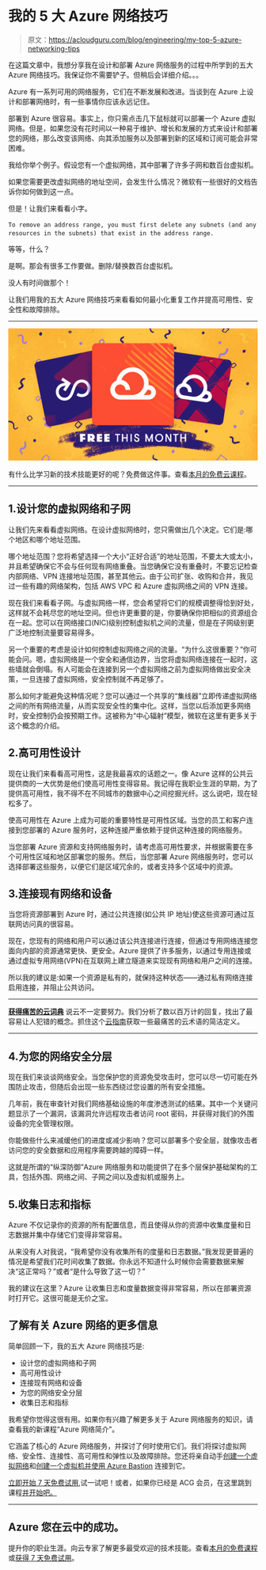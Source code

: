 # 我的 5 大 Azure 网络技巧

> 原文：<https://acloudguru.com/blog/engineering/my-top-5-azure-networking-tips>

在这篇文章中，我想分享我在设计和部署 Azure 网络服务的过程中所学到的五大 Azure 网络技巧。我保证你不需要铲子。但稍后会详细介绍。。。

Azure 有一系列可用的网络服务，它们在不断发展和改进。当谈到在 Azure 上设计和部署网络时，有一些事情你应该永远记住。

部署到 Azure 很容易。事实上，你只需点击几下鼠标就可以部署一个 Azure 虚拟网络。但是，如果您没有花时间以一种易于维护、增长和发展的方式来设计和部署您的网络，那么改变该网络、向其添加服务以及部署到新的区域和订阅可能会非常困难。

我给你举个例子。假设您有一个虚拟网络，其中部署了许多子网和数百台虚拟机。

如果您需要更改虚拟网络的地址空间，会发生什么情况？微软有一些很好的文档告诉你如何做到这一点。

但是！让我们来看看小字。

`To remove an address range, you must first delete any subnets (and any resources in the subnets) that exist in the address range.`

等等，什么？

是啊。那会有很多工作要做。删除/替换数百台虚拟机。

没人有时间做那个！

让我们用我的五大 Azure 网络技巧来看看如何最小化重复工作并提高可用性、安全性和故障排除。

* * *

[![](img/8f64401f872cec64719ee0b2b5fd0187.png)](https://acloudguru.com/blog/news/whats-free-at-acg)

有什么比学习新的技术技能更好的呢？免费做这件事。查看[本月的免费云课程](https://acloudguru.com/blog/news/whats-free-at-acg)。

* * *

## 1.设计您的虚拟网络和子网

让我们先来看看虚拟网络。在设计虚拟网络时，您只需做出几个决定。它们是:哪个地区和哪个地址范围。

哪个地址范围？您将希望选择一个大小“正好合适”的地址范围，不要太大或太小，并且希望确保它不会与任何现有网络重叠。当您确保它没有重叠时，不要忘记检查内部网络、VPN 连接地址范围，甚至其他云。由于公司扩张、收购和合并，我见过一些有趣的网络架构，包括 AWS VPC 和 Azure 虚拟网络之间的 VPN 连接。

现在我们来看看子网。与虚拟网络一样，您会希望将它们的规模调整得恰到好处，这样就不会耗尽您的地址空间。但也许更重要的是，你要确保你把相似的资源组合在一起。您可以在网络接口(NIC)级别控制虚拟机之间的流量，但是在子网级别更广泛地控制流量要容易得多。

另一个重要的考虑是设计如何控制虚拟网络之间的流量。“为什么这很重要？”你可能会问。嗯，虚拟网络是一个安全和通信边界，当您将虚拟网络连接在一起时，这些墙就会倒塌。有人可能会在连接到另一个虚拟网络之前为虚拟网络做出安全决策，一旦连接了虚拟网络，安全控制就不再足够了。

那么如何才能避免这种情况呢？您可以通过一个共享的“集线器”立即传递虚拟网络之间的所有网络流量，从而实现安全性的集中化。这样，当您以后添加更多网络时，安全控制仍会按预期工作。这被称为“中心辐射”模型，微软在这里有更多关于这个概念的介绍。

## 2.高可用性设计

现在让我们来看看高可用性，这是我最喜欢的话题之一。像 Azure 这样的公共云提供商的一大优势是他们使高可用性变得容易。我记得在我职业生涯的早期，为了提供高可用性，我不得不在不同城市的数据中心之间挖掘光纤。这么说吧，现在轻松多了。

使高可用性在 Azure 上成为可能的重要特性是可用性区域。当您的员工和客户连接到您部署的 Azure 服务时，这种连接严重依赖于提供这种连接的网络服务。

当您部署 Azure 资源和支持网络服务时，请考虑高可用性要求，并根据需要在多个可用性区域和地区部署您的服务。然后，当您部署 Azure 网络服务时，您可以选择部署这些服务，以便它们是区域冗余的，或者支持多个区域中的资源。

## 3.连接现有网络和设备

当您将资源部署到 Azure 时，通过公共连接(如公共 IP 地址)使这些资源可通过互联网访问真的很容易。

现在，您现有的网络和用户可以通过该公共连接进行连接，但通过专用网络连接您面向内部的资源通常更快、更安全。Azure 提供了许多服务，以通过专用连接或通过虚拟专用网络(VPN)在互联网上建立隧道来实现现有网络和用户之间的连接。

所以我的建议是:如果一个资源是私有的，就保持这种状态——通过私有网络连接启用连接，并阻止公共访问。

* * *

[**获得痛苦的云词典**](https://get.acloudguru.com/cloud-dictionary-of-pain)
说云不一定要努力。我们分析了数以百万计的回复，找出了最容易让人犯错的概念。抓住这个[云指南](https://get.acloudguru.com/cloud-dictionary-of-pain)获取一些最痛苦的云术语的简洁定义。

* * *

## 4.为您的网络安全分层

现在我们来谈谈网络安全。当您保护您的资源免受攻击时，您可以尽一切可能在外围防止攻击，但随后会出现一些东西绕过您设置的所有安全措施。

几年前，我在审查针对我们网络基础设施的年度渗透测试的结果。其中一个关键问题显示了一个漏洞，该漏洞允许远程攻击者访问 root 密码，并获得对我们的外围设备的完全管理权限。

你能做些什么来减缓他们的进度或减少影响？您可以部署多个安全层，就像攻击者访问您的安全数据和应用程序需要跨越的障碍一样。

这就是所谓的“纵深防御”Azure 网络服务和功能提供了在多个层保护基础架构的工具，包括外围、网络之间、子网之间以及虚拟机或服务上。

## 5.收集日志和指标

Azure 不仅记录你的资源的所有配置信息，而且使得从你的资源中收集度量和日志数据并集中存储它们变得非常容易。

从来没有人对我说，“我希望你没有收集所有的度量和日志数据。”我发现更普遍的情况是希望我们花时间收集了数据。你永远不知道什么时候你会需要数据来解决“这正常吗？”或者“是什么导致了这一切？”

我的建议在这里？Azure 让收集日志和度量数据变得非常容易，所以在部署资源时打开它。这很可能是无价之宝。

## 了解有关 Azure 网络的更多信息

简单回顾一下，我的五大 Azure 网络技巧是:

*   设计您的虚拟网络和子网
*   高可用性设计
*   连接现有网络和设备
*   为您的网络安全分层
*   收集日志和指标

我希望你觉得这很有用。如果你有兴趣了解更多关于 Azure 网络服务的知识，请查看我的新课程“Azure 网络简介”。

它涵盖了核心的 Azure 网络服务，并探讨了何时使用它们。我们将探讨虚拟网络、安全性、连接性、高可用性和弹性以及故障排除。您还将亲自动手[创建一个虚拟网络](https://acloudguru.com/hands-on-labs/create-a-virtual-network)和[创建一个虚拟机并使用 Azure Bastion](https://acloudguru.com/hands-on-labs/create-a-virtual-machine-and-connect-to-it-using-azure-bastion) 连接到它。

[立即开始 7 天免费试用](https://acloudguru.com/pricing),试一试吧！或者，如果你已经是 ACG 会员，在这里跳到课程[并开始吧。](https://learn.acloud.guru/course/intro-to-networking-on-azure/overview)

* * *

## Azure 您在云中的成功。

提升你的职业生涯。向云专家了解更多最受欢迎的技术技能。查看[本月的免费课程](https://acloudguru.com/blog/news/whats-free-at-acg)或[获得 7 天免费试用](https://acloudguru.com/pricing)。